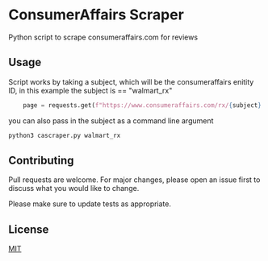 # ConsumerAffairs Scraper

Python script to scrape consumeraffairs.com for reviews


## Usage
Script works by taking a subject, which will be the consumeraffairs enitity ID, in this example the subject is == "walmart_rx"

```python
    page = requests.get(f"https://www.consumeraffairs.com/rx/{subject}.html?page={current_page}", headers={'User-Agent': 'Mozilla/5.0'})
```
you can also pass in the subject as a command line argument

```bash
python3 cascraper.py walmart_rx
```

## Contributing

Pull requests are welcome. For major changes, please open an issue first
to discuss what you would like to change.

Please make sure to update tests as appropriate.

## License

[MIT](https://choosealicense.com/licenses/mit/)